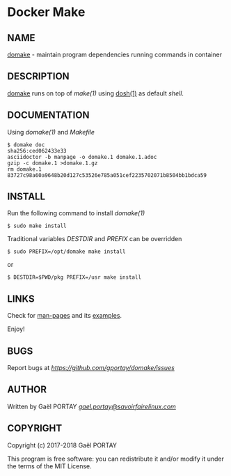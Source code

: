 # Docker Make

## NAME

[domake](domake.1.adoc) - maintain program dependencies running commands in
container

## DESCRIPTION

[domake](domake) runs on top of *make(1)* using [dosh(1)][1] as default _shell_.

## DOCUMENTATION

Using *domake(1)* and _Makefile_

	$ domake doc
	sha256:ced062433e33
	asciidoctor -b manpage -o domake.1 domake.1.adoc
	gzip -c domake.1 >domake.1.gz
	rm domake.1
	83727c98a60a9648b20d127c53526e785a051cef2235702071b8504bb1bdca59

## INSTALL

Run the following command to install *domake(1)*

	$ sudo make install

Traditional variables *DESTDIR* and *PREFIX* can be overridden

	$ sudo PREFIX=/opt/domake make install

or

	$ DESTDIR=$PWD/pkg PREFIX=/usr make install

## LINKS

Check for [man-pages](domake.1.adoc) and its [examples](domake.1.adoc#examples).

Enjoy!

## BUGS

Report bugs at *https://github.com/gportay/domake/issues*

## AUTHOR

Written by Gaël PORTAY *gael.portay@savoirfairelinux.com*

## COPYRIGHT

Copyright (c) 2017-2018 Gaël PORTAY

This program is free software: you can redistribute it and/or modify it under
the terms of the MIT License.

[1]: https://www.github.com/gportay/dosh/blob/master/dosh.1.adoc
